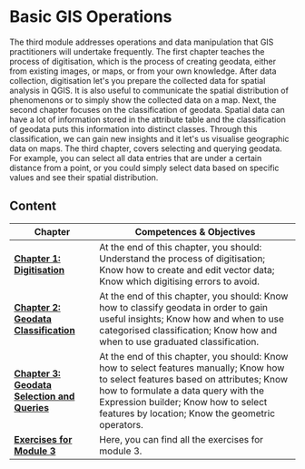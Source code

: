 # Basic GIS Operations

The third module addresses operations and data manipulation that GIS practitioners will undertake 
frequently. The first chapter teaches the process of digitisation, which is the process of creating 
geodata, either from existing images, or maps, or from your own knowledge. After data collection, 
digitisation let's you prepare the collected data for spatial analysis in QGIS. It is also useful to 
communicate the spatial distribution of phenomenons or to simply show the collected data on a map. Next, 
the second chapter focuses on the classification of geodata. Spatial data can have a lot of information 
stored in the attribute table and the classification of geodata puts this information into distinct 
classes. Through this classification, we can gain new insights and it let's us visualise geographic data on 
maps. The third chapter, covers selecting and querying geodata. For example, you can select all data 
entries that are under a certain distance from a point, or you could simply select data based on specific 
values and see their spatial distribution. 


## Content

| __Chapter__ | __Competences & Objectives__ |
| ----------- | ---------------------------- |
| __[Chapter 1: Digitisation](/content/Modul_3/en_qgis_digitalisation.md)__ | At the end of this chapter, you should: Understand the process of digitisation; Know how to create and edit vector data; Know which digitising errors to avoid. | 
| __[Chapter 2: Geodata Classification](/content/Modul_3/en_qgis_data_classification.md)__ | At the end of this chapter, you should: Know how to classify geodata in order to gain useful insights; Know how and when to use categorised classification; Know how and when to use graduated classification. |
| __[Chapter 3: Geodata Selection and Queries](/content/Modul_3/en_qgis_data_queries.md)__ | At the end of this chapter, you should: Know how to select features manually; Know how to select features based on attributes; Know how to formulate a data query with the Expression builder; Know how to select features by location; Know the geometric operators. | 
| __[Exercises for Module 3](/content/Modul_3/en_qgis_modul_3_exercises.md)__ | Here, you can find all the exercises for module 3. | 

<!--ADD: after revamp of chapter 2 this needs to be adjusted-->